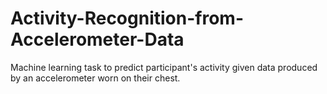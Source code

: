 # Activity-Recognition-from-Accelerometer-Data
Machine learning task to predict participant's activity given data produced by an accelerometer worn on their chest. 
